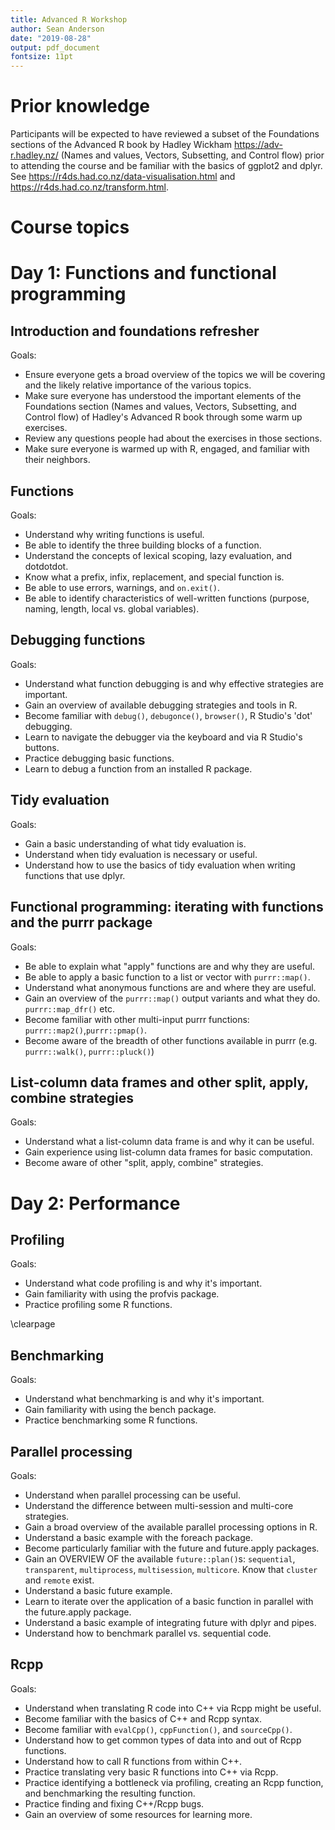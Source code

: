 ```yaml
---
title: Advanced R Workshop
author: Sean Anderson
date: "2019-08-28"
output: pdf_document
fontsize: 11pt
---
```


# Prior knowledge

Participants will be expected to have reviewed a subset of the Foundations sections of the Advanced R book by Hadley Wickham <https://adv-r.hadley.nz/> (Names and values, Vectors, Subsetting, and Control flow) prior to attending the course and be familiar with the basics of ggplot2 and dplyr. See <https://r4ds.had.co.nz/data-visualisation.html> and <https://r4ds.had.co.nz/transform.html>.

# Course topics

# Day 1: Functions and functional programming

## Introduction and foundations refresher

Goals:

- Ensure everyone gets a broad overview of the topics we will be covering and the likely relative importance of the various topics.
- Make sure everyone has understood the important elements of the Foundations section (Names and values, Vectors, Subsetting, and Control flow) of Hadley's Advanced R book through some warm up exercises.
- Review any questions people had about the exercises in those sections.
- Make sure everyone is warmed up with R, engaged, and familiar with their neighbors.

## Functions
  
Goals:

- Understand why writing functions is useful.
- Be able to identify the three building blocks of a function.
- Understand the concepts of lexical scoping, lazy evaluation, and dotdotdot.
- Know what a prefix, infix, replacement, and special function is.
- Be able to use errors, warnings, and `on.exit()`.
- Be able to identify characteristics of well-written functions (purpose, naming, length, local vs. global variables).

## Debugging functions

Goals:

- Understand what function debugging is and why effective strategies are important.
- Gain an overview of available debugging strategies and tools in R.
- Become familiar with `debug()`, `debugonce()`, `browser()`, R Studio's 'dot' debugging.
- Learn to navigate the debugger via the keyboard and via R Studio's buttons.
- Practice debugging basic functions.
- Learn to debug a function from an installed R package.

## Tidy evaluation

Goals:

- Gain a basic understanding of what tidy evaluation is.
- Understand when tidy evaluation is necessary or useful.
- Understand how to use the basics of tidy evaluation when writing functions that use dplyr.

## Functional programming: iterating with functions and the purrr package

Goals:

- Be able to explain what "apply" functions are and why they are useful.
- Be able to apply a basic function to a list or vector with `purrr::map()`.
- Understand what anonymous functions are and where they are useful.
- Gain an overview of the `purrr::map()` output variants and what they do. `purrr::map_dfr()` etc.
- Become familiar with other multi-input purrr functions: `purrr::map2()`,`purrr::pmap()`.
- Become aware of the breadth of other functions available in purrr (e.g. `purrr::walk()`, `purrr::pluck()`)

## List-column data frames and other split, apply, combine strategies

Goals:

- Understand what a list-column data frame is and why it can be useful.
- Gain experience using list-column data frames for basic computation.
- Become aware of other "split, apply, combine" strategies.

# Day 2: Performance

## Profiling

Goals:

- Understand what code profiling is and why it's important.
- Gain familiarity with using the profvis package.
- Practice profiling some R functions.

\clearpage

## Benchmarking

Goals:

- Understand what benchmarking is and why it's important.
- Gain familiarity with using the bench package.
- Practice benchmarking some R functions.

## Parallel processing

Goals:

- Understand when parallel processing can be useful.
- Understand the difference between multi-session and multi-core strategies.
- Gain a broad overview of the available parallel processing options in R.
- Understand a basic example with the foreach package.
- Become particularly familiar with the future and future.apply packages.
- Gain an OVERVIEW OF the available `future::plan()`s: `sequential`, 
  `transparent`, `multiprocess`, `multisession`, `multicore`. 
  Know that `cluster` and `remote` exist.
- Understand a basic future example.
- Learn to iterate over the application of a basic function in parallel
  with the future.apply package.
- Understand a basic example of integrating future with dplyr and pipes.
- Understand how to benchmark parallel vs. sequential code.

## Rcpp

Goals:

- Understand when translating R code into C++ via
  Rcpp might be useful.
- Become familiar with the basics of C++ and Rcpp syntax.
- Become familiar with `evalCpp()`, `cppFunction()`, and `sourceCpp()`.
- Understand how to get common types of data into and out of Rcpp functions.
- Understand how to call R functions from within C++.
- Practice translating very basic R functions into C++ via Rcpp.
- Practice identifying a bottleneck via profiling, creating an Rcpp
  function, and benchmarking the resulting function.
- Practice finding and fixing C++/Rcpp bugs.
- Gain an overview of some resources for learning more.

<!--
# Quick introduction to R package development

Goals:

- Understand why the R package format is useful.
- Understand the structure and elements that define an R package.
- Understand how to document functions with Roxygen.
- Gain familiarity with using devtools to develop R packages.
- Become familiar with including package data.
- Understand how to write an .Rmd package vignette.
- Write a very basic R package from scratch with all these elements.
- Gain a high-level overview of how to share an R package.
- Gain a high-level overview of unit testing and continuous integration with Travis.
-->
